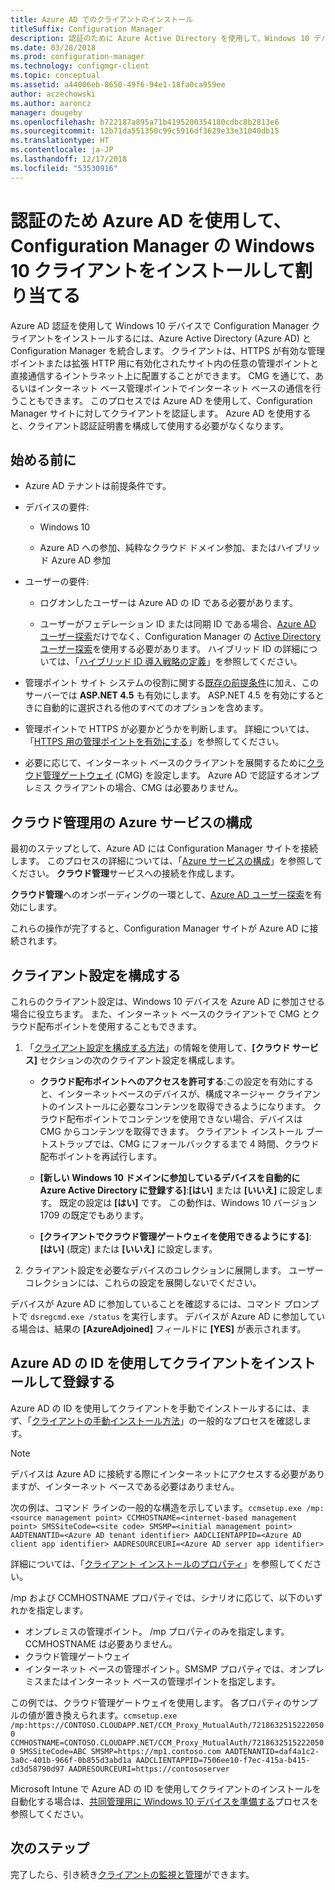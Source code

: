 ```yaml
---
title: Azure AD でのクライアントのインストール
titleSuffix: Configuration Manager
description: 認証のために Azure Active Directory を使用して、Windows 10 デバイスで Configuration Manager クライアントをインストールして割り当てる
ms.date: 03/28/2018
ms.prod: configuration-manager
ms.technology: configmgr-client
ms.topic: conceptual
ms.assetid: a44006eb-8650-49f6-94e1-18fa0ca959ee
author: aczechowski
ms.author: aaroncz
manager: dougeby
ms.openlocfilehash: b722187a895a71b4195200354180cdbc8b2813e6
ms.sourcegitcommit: 12b71da551350c99c5916df3629e33e31040db15
ms.translationtype: HT
ms.contentlocale: ja-JP
ms.lasthandoff: 12/17/2018
ms.locfileid: "53530916"
---
```

# <a name="install-and-assign-configuration-manager-windows-10-clients-using-azure-ad-for-authentication"></a>認証のため Azure AD を使用して、Configuration Manager の Windows 10 クライアントをインストールして割り当てる

Azure AD 認証を使用して Windows 10 デバイスで Configuration Manager クライアントをインストールするには、Azure Active Directory (Azure AD) と Configuration Manager を統合します。 クライアントは、HTTPS が有効な管理ポイントまたは拡張 HTTP 用に有効化されたサイト内の任意の管理ポイントと直接通信するイントラネット上に配置することができます。 CMG を通じて、あるいはインターネット ベース管理ポイントでインターネット ベースの通信を行うこともできます。 このプロセスでは Azure AD を使用して、Configuration Manager サイトに対してクライアントを認証します。 Azure AD を使用すると、クライアント認証証明書を構成して使用する必要がなくなります。



## <a name="before-you-begin"></a>始める前に

- Azure AD テナントは前提条件です。  

- デバイスの要件:  

    - Windows 10  

    - Azure AD への参加、純粋なクラウド ドメイン参加、またはハイブリッド Azure AD 参加  

- ユーザーの要件:  

    - ログオンしたユーザーは Azure AD の ID である必要があります。   

    - ユーザーがフェデレーション ID または同期 ID である場合、[Azure AD ユーザー探索](/sccm/core/servers/deploy/configure/about-discovery-methods#azureaddisc)だけでなく、Configuration Manager の [Active Directory ユーザー探索](/sccm/core/servers/deploy/configure/about-discovery-methods#bkmk_aboutUser)を使用する必要があります。 ハイブリッド ID の詳細については、「[ハイブリッド ID 導入戦略の定義](/azure/active-directory/active-directory-hybrid-identity-design-considerations-identity-adoption-strategy)」を参照してください。<!--497750-->  

- 管理ポイント サイト システムの役割に関する[既存の前提条件](/sccm/core/plan-design/configs/site-and-site-system-prerequisites#bkmk_2012MPpreq)に加え、このサーバーでは **ASP.NET 4.5** も有効にします。 ASP.NET 4.5 を有効にするときに自動的に選択される他のすべてのオプションを含めます。  

- 管理ポイントで HTTPS が必要かどうかを判断します。 詳細については、「[HTTPS 用の管理ポイントを有効にする](/sccm/core/clients/manage/cmg/certificates-for-cloud-management-gateway#bkmk_mphttps)」を参照してください。  

- 必要に応じて、インターネット ベースのクライアントを展開するために[クラウド管理ゲートウェイ](/sccm/core/clients/manage/cmg/plan-cloud-management-gateway) (CMG) を設定します。 Azure AD で認証するオンプレミス クライアントの場合、CMG は必要ありません。  


## <a name="configure-azure-services-for-cloud-management"></a>クラウド管理用の Azure サービスの構成

最初のステップとして、Azure AD には Configuration Manager サイトを接続します。 このプロセスの詳細については、「[Azure サービスの構成](/sccm/core/servers/deploy/configure/azure-services-wizard)」を参照してください。 **クラウド管理**サービスへの接続を作成します。

**クラウド管理**へのオンボーディングの一環として、[Azure AD ユーザー探索](/sccm/core/servers/deploy/configure/configure-discovery-methods#azureaadisc)を有効にします。 

これらの操作が完了すると、Configuration Manager サイトが Azure AD に接続されます。 



## <a name="configure-client-settings"></a>クライアント設定を構成する

これらのクライアント設定は、Windows 10 デバイスを Azure AD に参加させる場合に役立ちます。 また、インターネット ベースのクライアントで CMG とクラウド配布ポイントを使用することもできます。

1.  「[クライアント設定を構成する方法](/sccm/core/clients/deploy/configure-client-settings)」の情報を使用して、**[クラウド サービス]** セクションの次のクライアント設定を構成します。  

    - **クラウド配布ポイントへのアクセスを許可する**:この設定を有効にすると、インターネットベースのデバイスが、構成マネージャー クライアントのインストールに必要なコンテンツを取得できるようになります。 クラウド配布ポイントでコンテンツを使用できない場合、デバイスは CMG からコンテンツを取得できます。 クライアント インストール ブートストラップでは、CMG にフォールバックするまで 4 時間、クラウド配布ポイントを再試行します。<!--495533-->  

    - **[新しい Windows 10 ドメインに参加しているデバイスを自動的に Azure Active Directory に登録する]**:**[はい]** または **[いいえ]** に設定します。 既定の設定は **[はい]** です。 この動作は、Windows 10 バージョン 1709 の既定でもあります。

    - **[クライアントでクラウド管理ゲートウェイを使用できるようにする]**: **[はい]** (既定) または **[いいえ]** に設定します。  

2.  クライアント設定を必要なデバイスのコレクションに展開します。 ユーザー コレクションには、これらの設定を展開しないでください。

デバイスが Azure AD に参加していることを確認するには、コマンド プロンプトで `dsregcmd.exe /status` を実行します。 デバイスが Azure AD に参加している場合は、結果の **[AzureAdjoined]** フィールドに **[YES]** が表示されます。



## <a name="install-and-register-the-client-using-azure-ad-identity"></a>Azure AD の ID を使用してクライアントをインストールして登録する

Azure AD の ID を使用してクライアントを手動でインストールするには、まず、「[クライアントの手動インストール方法](/sccm/core/clients/deploy/deploy-clients-to-windows-computers#BKMK_Manual)」の一般的なプロセスを確認します。 

 > [!Note]  
 > デバイスは Azure AD に接続する際にインターネットにアクセスする必要がありますが、インターネット ベースである必要はありません。 

次の例は、コマンド ラインの一般的な構造を示しています。`ccmsetup.exe /mp:<source management point> CCMHOSTNAME=<internet-based management point> SMSSiteCode=<site code> SMSMP=<initial management point> AADTENANTID=<Azure AD tenant identifier> AADCLIENTAPPID=<Azure AD client app identifier> AADRESOURCEURI=<Azure AD server app identifier>`

詳細については、「[クライアント インストールのプロパティ](/sccm/core/clients/deploy/about-client-installation-properties)」を参照してください。

/mp および CCMHOSTNAME プロパティでは、シナリオに応じて、以下のいずれかを指定します。
- オンプレミスの管理ポイント。 /mp プロパティのみを指定します。 CCMHOSTNAME は必要ありません。
- クラウド管理ゲートウェイ
- インターネット ベースの管理ポイント。SMSMP プロパティでは、オンプレミスまたはインターネット ベースの管理ポイントを指定します。

この例では、クラウド管理ゲートウェイを使用します。 各プロパティのサンプルの値が置き換えられます。`ccmsetup.exe /mp:https://CONTOSO.CLOUDAPP.NET/CCM_Proxy_MutualAuth/72186325152220500 CCMHOSTNAME=CONTOSO.CLOUDAPP.NET/CCM_Proxy_MutualAuth/72186325152220500 SMSSiteCode=ABC SMSMP=https://mp1.contoso.com AADTENANTID=daf4a1c2-3a0c-401b-966f-0b855d3abd1a AADCLIENTAPPID=7506ee10-f7ec-415a-b415-cd3d58790d97 AADRESOURCEURI=https://contososerver`

Microsoft Intune で Azure AD の ID を使用してクライアントのインストールを自動化する場合は、[共同管理用に Windows 10 デバイスを準備する](/sccm/core/clients/manage/co-management-prepare#command-line-to-install-configuration-manager-client)プロセスを参照してください。



## <a name="next-steps"></a>次のステップ

完了したら、引き続き[クライアントの監視と管理](/sccm/core/clients/manage/monitor-clients)ができます。
